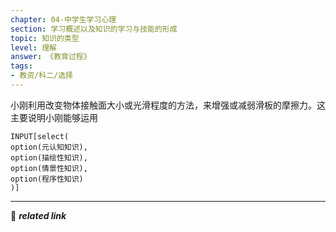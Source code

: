 ```yaml
---
chapter: 04-中学生学习心理
section: 学习概述以及知识的学习与技能的形成
topic: 知识的类型
level: 理解
answer: 《教育过程》
tags:
- 教资/科二/选择
---
```


小刚利用改变物体接触面大小或光滑程度的方法，来增强或减弱滑板的摩擦力。这主要说明小刚能够运用

```meta-bind
INPUT[select(
option(元认知知识),
option(描绘性知识),
option(情景性知识),
option(程序性知识)
)]
```

---
🔗 ***related link***